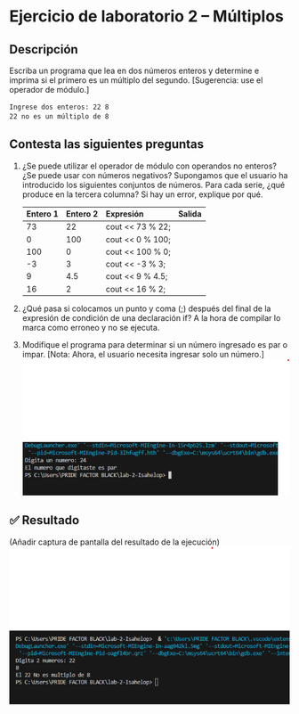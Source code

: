# Ejercicio de laboratorio 2 – Múltiplos

## Descripción

Escriba un programa que lea en dos números enteros y determine e imprima si el primero es un múltiplo del segundo. [Sugerencia: use el operador de módulo.]

```cmd
Ingrese dos enteros: 22 8
22 no es un múltiplo de 8
```

## Contesta las siguientes preguntas

1. ¿Se puede utilizar el operador de módulo con operandos no enteros? ¿Se puede usar con números negativos? Supongamos que el usuario ha introducido los siguientes conjuntos de números. Para cada serie, ¿qué produce en la tercera columna? Si hay un error, explique por qué.

   | Entero 1 | Entero 2 | Expresión        | Salida |
   | -------- | -------- | ---------------- | ------ |
   | 73       | 22       | cout << 73 % 22; |        |
   | 0        | 100      | cout << 0 % 100; |        |
   | 100      | 0        | cout << 100 % 0; |        |
   | -3       | 3        | cout << -3 % 3;  |        |
   | 9        | 4.5      | cout << 9 % 4.5; |        |
   | 16       | 2        | cout << 16 % 2;  |        |

2. ¿Qué pasa si colocamos un punto y coma (;) después del final de la expresión de condición de una declaración if? A la hora de compilar lo marca como erroneo y no se ejecuta.

3. Modifique el programa para determinar si un número ingresado es par o impar. [Nota: Ahora, el usuario necesita ingresar solo un número.]
![alt text](image-1.png)

## ✅ Resultado

(Añadir captura de pantalla del resultado de la ejecución)
![alt text](image.png)